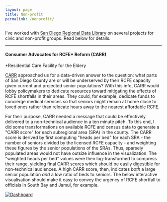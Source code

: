 ```yaml
---
layout: page
title: Non-profit
permalink: /nonprofit/
---
```


I've worked with [San Diego Regional Data Library](www.sandiegodata.org) on several projects for civic and non-profit groups. Read below for details.

---
#### Consumer Advocates for RCFE* Reform (CARR)
*Residential Care Facility for the Eldery

[CARR](https://rcfereform.org/) approached us for a data-driven answer to the question: what parts of San Diego County are or will be underserved by their RCFE capacity given current and projected senior populations? With this info, CARR would lobby policymakers to dedicate resources toward mitigating the effects of RCFE shortfalls in their areas. They could, for example, dedicate funds to concierge medical services so that seniors might remain at home close to loved ones rather than relocate hours away to the nearest affordable RCFE.

For their purpose, CARR needed a message that could be effectively delivered to a non-technical audience in a ten minute pitch. To this end, I did some transformations on available RCFE and census data to generate a "CARR score" for each subregional area (SRA) in the county. The CARR score is derived by first computing "heads per bed" for each SRA - the number of seniors divided by the licensed RCFE capacity - and weighting these figures by the senior populations of the SRAs. Thus,  sparsely populated areas would not have outsize influence in the visualization. The "weighted heads per bed" values were then log-transformed to compress their range, yielding final CARR scores which should be easily digestible for non-technical audiences. A high CARR score, then, indicates _both_ a large senior population _and_ a low ratio of beds to seniors. The below interactive visualisation should make it easy to convey the urgency of RCFE shortfall to officials in South Bay and Jamul, for example.

<body>
<div class='tableauPlaceholder' id='viz1505969786994' style='position: relative'><noscript><a href='#'><img alt='Dashboard ' src='https:&#47;&#47;public.tableau.com&#47;static&#47;images&#47;CA&#47;CARRScore-SanDiegoSRAs&#47;Dashboard&#47;1_rss.png' style='border: none' /></a></noscript><object class='tableauViz'  style='display:none;'><param name='host_url' value='https%3A%2F%2Fpublic.tableau.com%2F' /> <param name='site_root' value='' /><param name='name' value='CARRScore-SanDiegoSRAs&#47;Dashboard' /><param name='tabs' value='no' /><param name='toolbar' value='yes' /><param name='static_image' value='https:&#47;&#47;public.tableau.com&#47;static&#47;images&#47;CA&#47;CARRScore-SanDiegoSRAs&#47;Dashboard&#47;1.png' /> <param name='animate_transition' value='yes' /><param name='display_static_image' value='yes' /><param name='display_spinner' value='yes' /><param name='display_overlay' value='yes' /><param name='display_count' value='yes' /></object></div>                <script type='text/javascript'>                    var divElement = document.getElementById('viz1505969786994');                    var vizElement = divElement.getElementsByTagName('object')[0];                    vizElement.style.width='100%';vizElement.style.height=(divElement.offsetWidth*0.75)+'px';                    var scriptElement = document.createElement('script');                    scriptElement.src = 'https://public.tableau.com/javascripts/api/viz_v1.js';                    vizElement.parentNode.insertBefore(scriptElement, vizElement);                </script>
</body>

